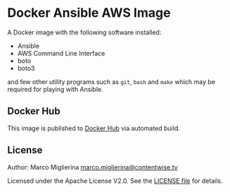 # Docker Ansible AWS Image

A Docker image with the following software installed:

* Ansible
* AWS Command Line Interface
* boto
* boto3

and few other utility programs such as `git`, `bash` and `make` which may be required for playing with Ansible.

## Docker Hub

This image is published to [Docker Hub](https://hub.docker.com/r/contentwisetv/ansible-aws/) via automated build.

## License

Author: Marco Miglierina <marco.miglierina@contentwise.tv>

Licensed under the Apache License V2.0. See the [LICENSE file](LICENSE) for details.
